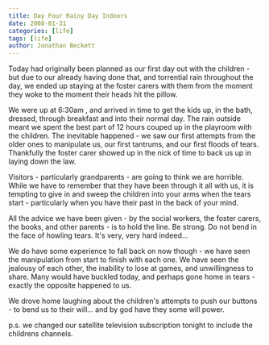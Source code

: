 ```yaml
---
title: Day Four Rainy Day Indoors
date: 2008-01-31
categories: [life]
tags: [life]
author: Jonathan Beckett
---
```


Today had originally been planned as our first day out with the children - but due to our already having done that, and torrential rain throughout the day, we ended up staying at the foster carers with them from the moment they woke to the moment their heads hit the pillow.

We were up at 6:30am , and arrived in time to get the kids up, in the bath, dressed, through breakfast and into their normal day. The rain outside meant we spent the best part of 12 hours couped up in the playroom with the children. The inevitable happened - we saw our first attempts from the older ones to manipulate us, our first tantrums, and our first floods of tears. Thankfully the foster carer showed up in the nick of time to back us up in laying down the law.

Visitors - particularly grandparents - are going to think we are horrible. While we have to remember that they have been through it all with us, it is tempting to give in and sweep the children into your arms when the tears start - particularly when you have their past in the back of your mind.

All the advice we have been given - by the social workers, the foster carers, the books, and other parents - is to hold the line. Be strong. Do not bend in the face of howling tears. It's very, very hard indeed...

We do have some experience to fall back on now though - we have seen the manipulation from start to finish with each one. We have seen the jealousy of each other, the inability to lose at games, and unwillingness to share. Many would have buckled today, and perhaps gone home in tears - exactly the opposite happened to us.

We drove home laughing about the children's attempts to push our buttons - to bend us to their will... and by god have they some will power.

p.s. we changed our satellite television subscription tonight to include the childrens channels.
